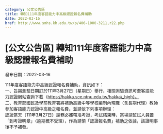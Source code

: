 ```yaml
---
category: 公文公告區
title: 轉知111年度客語能力中高級認證報名費補助
date: 2022-03-16
href: http://www.smhs.kh.edu.tw/p/406-1000-3211,r22.php
---
```


# [公文公告區] 轉知111年度客語能力中高級認證報名費補助

發布日期：2022-03-16

111年度客語能力中高級認證報名費補助，資訊如下：  
一、旨揭測驗日期訂於111年3月27日（星期日）舉行，相關測驗資訊可至客語能力認證網站查詢下載（https://hakka.sce.ntnu.edu.tw/hakka\_high）。  
二、教育部國民及學前教育署將補助高級中等學校編制內現職（含長期代理）教師參加客語能力認證中高級之報名費，並請依下列事項辦理：  
認證當天（111年3月27日）請務必攜帶准考證，考試結束時，當場請監試人員蓋「到考證明章」（逾期概不受理），作為請領「認證報名費」補助之依據，該證明事後不予補發。

